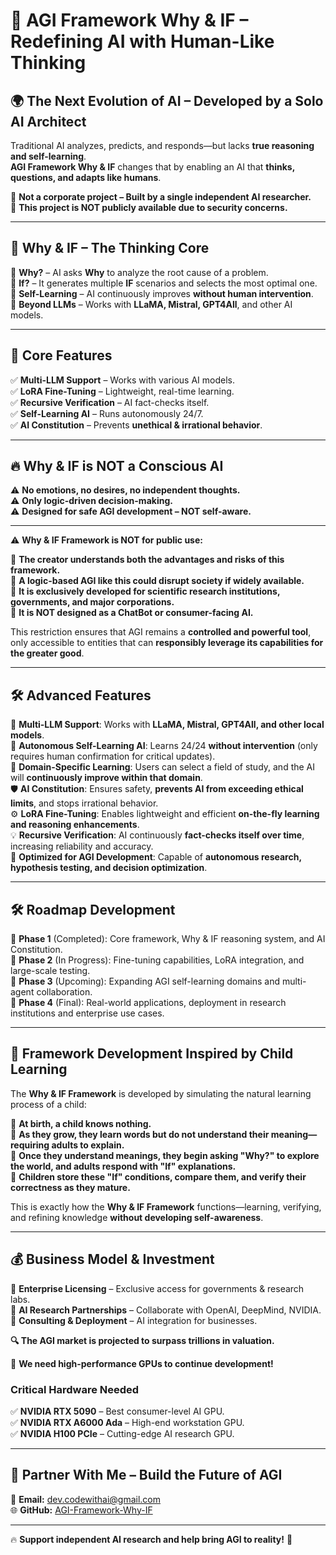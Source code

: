 # 🚀 AGI Framework Why & IF – Redefining AI with Human-Like Thinking  

## 🌍 **The Next Evolution of AI – Developed by a Solo AI Architect**  

Traditional AI analyzes, predicts, and responds—but lacks **true reasoning and self-learning**.  
**AGI Framework Why & IF** changes that by enabling an AI that **thinks, questions, and adapts like humans**.  

📌 **Not a corporate project – Built by a single independent AI researcher.**  
📌 **This project is NOT publicly available due to security concerns.**  

---

## 🧠 **Why & IF – The Thinking Core**  

🔹 **Why?** – AI asks **Why** to analyze the root cause of a problem.  
🔹 **If?** – It generates multiple **IF** scenarios and selects the most optimal one.  
🔹 **Self-Learning** – AI continuously improves **without human intervention**.  
🔹 **Beyond LLMs** – Works with **LLaMA, Mistral, GPT4All**, and other AI models.  

---

## 🚀 **Core Features**  

✅ **Multi-LLM Support** – Works with various AI models.  
✅ **LoRA Fine-Tuning** – Lightweight, real-time learning.  
✅ **Recursive Verification** – AI fact-checks itself.  
✅ **Self-Learning AI** – Runs autonomously 24/7.  
✅ **AI Constitution** – Prevents **unethical & irrational behavior**.  

---

## 🔥 **Why & IF is NOT a Conscious AI**  

⚠ **No emotions, no desires, no independent thoughts.**  
⚠ **Only logic-driven decision-making.**  
⚠ **Designed for safe AGI development – NOT self-aware.**  

---

⚠ **Why & IF Framework is NOT for public use:**  

🔹 **The creator understands both the advantages and risks of this framework.**  
🔹 **A logic-based AGI like this could disrupt society if widely available.**  
🔹 **It is exclusively developed for scientific research institutions, governments, and major corporations.**  
🔹 **It is NOT designed as a ChatBot or consumer-facing AI.**  

This restriction ensures that AGI remains a **controlled and powerful tool**, only accessible to entities that can **responsibly leverage its capabilities for the greater good**. 

---

## 🛠️ **Advanced Features**  

🔄 **Multi-LLM Support**: Works with **LLaMA, Mistral, GPT4All, and other local models**.  
🌟 **Autonomous Self-Learning AI**: Learns 24/24 **without intervention** (only requires human confirmation for critical updates).  
🎯 **Domain-Specific Learning**: Users can select a field of study, and the AI will **continuously improve within that domain**.  
🛡️ **AI Constitution**: Ensures safety, **prevents AI from exceeding ethical limits**, and stops irrational behavior.  
⚙️ **LoRA Fine-Tuning**: Enables lightweight and efficient **on-the-fly learning and reasoning enhancements**.  
💡 **Recursive Verification**: AI continuously **fact-checks itself over time**, increasing reliability and accuracy.  
🚀 **Optimized for AGI Development**: Capable of **autonomous research, hypothesis testing, and decision optimization**.  

---  

## 🛠️ **Roadmap Development**  

🔹 **Phase 1** (Completed): Core framework, Why & IF reasoning system, and AI Constitution.  
🔹 **Phase 2** (In Progress): Fine-tuning capabilities, LoRA integration, and large-scale testing.  
🔹 **Phase 3** (Upcoming): Expanding AGI self-learning domains and multi-agent collaboration.  
🔹 **Phase 4** (Final): Real-world applications, deployment in research institutions and enterprise use cases.  

---  

## 🧠 **Framework Development Inspired by Child Learning**  

The **Why & IF Framework** is developed by simulating the natural learning process of a child:  

🔹 **At birth, a child knows nothing.**  
🔹 **As they grow, they learn words but do not understand their meaning—requiring adults to explain.**  
🔹 **Once they understand meanings, they begin asking "Why?" to explore the world, and adults respond with "If" explanations.**  
🔹 **Children store these "If" conditions, compare them, and verify their correctness as they mature.**  

This is exactly how the **Why & IF Framework** functions—learning, verifying, and refining knowledge **without developing self-awareness**.  

---

## 💰 **Business Model & Investment**  

🔹 **Enterprise Licensing** – Exclusive access for governments & research labs.  
🔹 **AI Research Partnerships** – Collaborate with OpenAI, DeepMind, NVIDIA.  
🔹 **Consulting & Deployment** – AI integration for businesses.  

**🔍 The AGI market is projected to surpass trillions in valuation.**  

🚀 **We need high-performance GPUs to continue development!**  

### **Critical Hardware Needed**  

✅ **NVIDIA RTX 5090** – Best consumer-level AI GPU.  
✅ **NVIDIA RTX A6000 Ada** – High-end workstation GPU.  
✅ **NVIDIA H100 PCIe** – Cutting-edge AI research GPU.  

---

## 🤝 **Partner With Me – Build the Future of AGI**  

📧 **Email:** [dev.codewithai@gmail.com](mailto:dev.codewithai@gmail.com)  
🌐 **GitHub:** [AGI-Framework-Why-IF](https://github.com/DEVCodeWithAI/AGI-Framework-Why-IF)  

---

🔥 **Support independent AI research and help bring AGI to reality!** 🚀  
